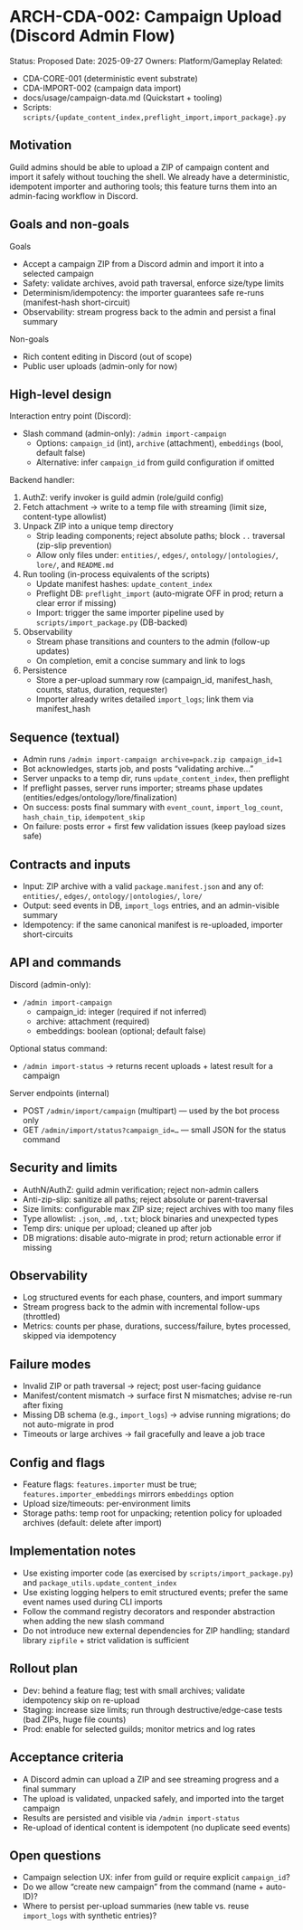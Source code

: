 # ARCH-CDA-002: Campaign Upload (Discord Admin Flow)

Status: Proposed
Date: 2025-09-27
Owners: Platform/Gameplay
Related:
- CDA-CORE-001 (deterministic event substrate)
- CDA-IMPORT-002 (campaign data import)
- docs/usage/campaign-data.md (Quickstart + tooling)
- Scripts: `scripts/{update_content_index,preflight_import,import_package}.py`

## Motivation

Guild admins should be able to upload a ZIP of campaign content and import it safely without touching the shell. We already have a deterministic, idempotent importer and authoring tools; this feature turns them into an admin-facing workflow in Discord.

## Goals and non-goals

Goals
- Accept a campaign ZIP from a Discord admin and import it into a selected campaign
- Safety: validate archives, avoid path traversal, enforce size/type limits
- Determinism/idempotency: the importer guarantees safe re-runs (manifest-hash short-circuit)
- Observability: stream progress back to the admin and persist a final summary

Non-goals
- Rich content editing in Discord (out of scope)
- Public user uploads (admin-only for now)

## High-level design

Interaction entry point (Discord):
- Slash command (admin-only): `/admin import-campaign`
  - Options: `campaign_id` (int), `archive` (attachment), `embeddings` (bool, default false)
  - Alternative: infer `campaign_id` from guild configuration if omitted

Backend handler:
1) AuthZ: verify invoker is guild admin (role/guild config)
2) Fetch attachment → write to a temp file with streaming (limit size, content-type allowlist)
3) Unpack ZIP into a unique temp directory
   - Strip leading components; reject absolute paths; block `..` traversal (zip-slip prevention)
   - Allow only files under: `entities/`, `edges/`, `ontology/|ontologies/`, `lore/`, and `README.md`
4) Run tooling (in-process equivalents of the scripts)
   - Update manifest hashes: `update_content_index`
   - Preflight DB: `preflight_import` (auto-migrate OFF in prod; return a clear error if missing)
   - Import: trigger the same importer pipeline used by `scripts/import_package.py` (DB-backed)
5) Observability
   - Stream phase transitions and counters to the admin (follow-up updates)
   - On completion, emit a concise summary and link to logs
6) Persistence
   - Store a per-upload summary row (campaign_id, manifest_hash, counts, status, duration, requester)
   - Importer already writes detailed `import_logs`; link them via manifest_hash

## Sequence (textual)

- Admin runs `/admin import-campaign archive=pack.zip campaign_id=1`
- Bot acknowledges, starts job, and posts “validating archive…”
- Server unpacks to a temp dir, runs `update_content_index`, then preflight
- If preflight passes, server runs importer; streams phase updates (entities/edges/ontology/lore/finalization)
- On success: posts final summary with `event_count`, `import_log_count`, `hash_chain_tip`, `idempotent_skip`
- On failure: posts error + first few validation issues (keep payload sizes safe)

## Contracts and inputs

- Input: ZIP archive with a valid `package.manifest.json` and any of: `entities/`, `edges/`, `ontology/|ontologies/`, `lore/`
- Output: seed events in DB, `import_logs` entries, and an admin-visible summary
- Idempotency: if the same canonical manifest is re-uploaded, importer short-circuits

## API and commands

Discord (admin-only):
- `/admin import-campaign`
  - campaign_id: integer (required if not inferred)
  - archive: attachment (required)
  - embeddings: boolean (optional; default false)

Optional status command:
- `/admin import-status` → returns recent uploads + latest result for a campaign

Server endpoints (internal)
- POST `/admin/import/campaign` (multipart) — used by the bot process only
- GET `/admin/import/status?campaign_id=…` — small JSON for the status command

## Security and limits

- AuthN/AuthZ: guild admin verification; reject non-admin callers
- Anti-zip-slip: sanitize all paths; reject absolute or parent-traversal
- Size limits: configurable max ZIP size; reject archives with too many files
- Type allowlist: `.json`, `.md`, `.txt`; block binaries and unexpected types
- Temp dirs: unique per upload; cleaned up after job
- DB migrations: disable auto-migrate in prod; return actionable error if missing

## Observability

- Log structured events for each phase, counters, and import summary
- Stream progress back to the admin with incremental follow-ups (throttled)
- Metrics: counts per phase, durations, success/failure, bytes processed, skipped via idempotency

## Failure modes

- Invalid ZIP or path traversal → reject; post user-facing guidance
- Manifest/content mismatch → surface first N mismatches; advise re-run after fixing
- Missing DB schema (e.g., `import_logs`) → advise running migrations; do not auto-migrate in prod
- Timeouts or large archives → fail gracefully and leave a job trace

## Config and flags

- Feature flags: `features.importer` must be true; `features.importer_embeddings` mirrors `embeddings` option
- Upload size/timeouts: per-environment limits
- Storage paths: temp root for unpacking; retention policy for uploaded archives (default: delete after import)

## Implementation notes

- Use existing importer code (as exercised by `scripts/import_package.py`) and `package_utils.update_content_index`
- Use existing logging helpers to emit structured events; prefer the same event names used during CLI imports
- Follow the command registry decorators and responder abstraction when adding the new slash command
- Do not introduce new external dependencies for ZIP handling; standard library `zipfile` + strict validation is sufficient

## Rollout plan

- Dev: behind a feature flag; test with small archives; validate idempotency skip on re-upload
- Staging: increase size limits; run through destructive/edge-case tests (bad ZIPs, huge file counts)
- Prod: enable for selected guilds; monitor metrics and log rates

## Acceptance criteria

- A Discord admin can upload a ZIP and see streaming progress and a final summary
- The upload is validated, unpacked safely, and imported into the target campaign
- Results are persisted and visible via `/admin import-status`
- Re-upload of identical content is idempotent (no duplicate seed events)

## Open questions

- Campaign selection UX: infer from guild or require explicit `campaign_id`?
- Do we allow “create new campaign” from the command (name + auto-ID)?
- Where to persist per-upload summaries (new table vs. reuse `import_logs` with synthetic entries)?
